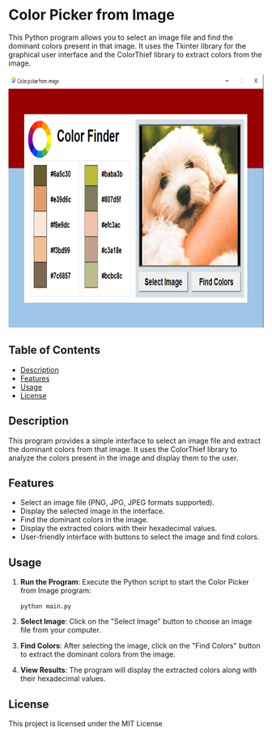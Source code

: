 # Color Picker from Image

This Python program allows you to select an image file and find the dominant colors present in that image. It uses the Tkinter library for the graphical user interface and the ColorThief library to extract colors from the image.

<img src="Color Detection.png" alt="Color Detection" style="width: 800px; height: 500px">

## Table of Contents
- [Description](#description)
- [Features](#features)
- [Usage](#usage)
- [License](#license)

## Description

This program provides a simple interface to select an image file and extract the dominant colors from that image. It uses the ColorThief library to analyze the colors present in the image and display them to the user.

## Features

- Select an image file (PNG, JPG, JPEG formats supported).
- Display the selected image in the interface.
- Find the dominant colors in the image.
- Display the extracted colors with their hexadecimal values.
- User-friendly interface with buttons to select the image and find colors.

## Usage

1. **Run the Program**: Execute the Python script to start the Color Picker from Image program:
    ```
    python main.py
    ```

2. **Select Image**: Click on the "Select Image" button to choose an image file from your computer.

3. **Find Colors**: After selecting the image, click on the "Find Colors" button to extract the dominant colors from the image.

4. **View Results**: The program will display the extracted colors along with their hexadecimal values.


## License

This project is licensed under the MIT License
